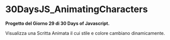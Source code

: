 # 30DaysJS_AnimatingCharacters

<b>Progetto del Giorno 29 di 30 Days of Javascript.</b>

Visualizza una Scritta Animata il cui stile e colore cambiano dinamicamente.
